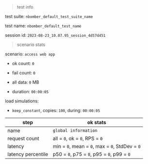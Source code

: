 > test info

test suite: `nbomber_default_test_suite_name`

test name: `nbomber_default_test_name`

session id: `2023-08-23_10.07.95_session_4d57d451`

> scenario stats

scenario: `access web app`

  - ok count: `0`

  - fail count: `0`

  - all data: `0` MB

  - duration: `00:00:05`

load simulations:

  - `keep_constant`, copies: `100`, during: `00:00:05`

|step|ok stats|
|---|---|
|name|`global information`|
|request count|all = `0`, ok = `0`, RPS = `0`|
|latency|min = `0`, mean = `0`, max = `0`, StdDev = `0`|
|latency percentile|p50 = `0`, p75 = `0`, p95 = `0`, p99 = `0`|




